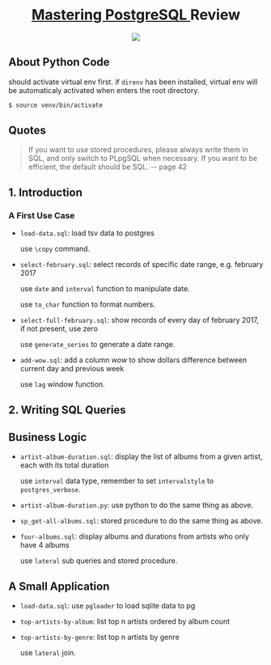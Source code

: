<div align="center">
  <h1>
    <a href="https://masteringpostgresql.com/">
      Mastering PostgreSQL 
    </a>
    Review
</h1>

  <img src="http://ww1.sinaimg.cn/large/9b85365dgy1fr8tj2cl4qj20cc0e4dqw">
</div>

## About Python Code

should activate virtual env first. if `direnv` has been installed, virtual env will be automaticaly activated when enters the root directory.

```bash
$ source venv/bin/activate
```

## Quotes

> If you want to use stored procedures, please always write them in SQL, and only switch to PLpgSQL when necessary. If you want to be efficient, the default should be SQL. -- page 42

## 1. Introduction

### A First Use Case

- `load-data.sql`: load tsv data to postgres

  use `\copy` command.

- `select-february.sql`: select records of specific date range, e.g. february 2017

  use `date` and `interval` function to manipulate date.

  use `to_char` function to format numbers.

- `select-full-february.sql`: show records of every day of february 2017, if not present, use zero

  use `generate_series` to generate a date range.

- `add-wow.sql`: add a column *wow* to show dollars difference between current day and previous week

  use `lag` window function.

## 2. Writing SQL Queries

## Business Logic

- `artist-album-duration.sql`: display the list of albums from a given artist, each with its total duration

  use `interval` data type, remember to set `intervalstyle` to `postgres_verbose`.

- `artist-album-duration.py`: use python to do the same thing as above.

- `sp_get-all-albums.sql`: stored procedure to do the same thing as above.

- `four-albums.sql`: display albums and durations from artists who only have 4 albums

  use `lateral` sub queries and stored procedure.

## A Small Application

- `load-data.sql`: use `pgloader` to load sqlite data to pg

- `top-artists-by-album`: list top n artists ordered by album count

- `top-artists-by-genre`: list top n artists by genre

  use `lateral` join.
